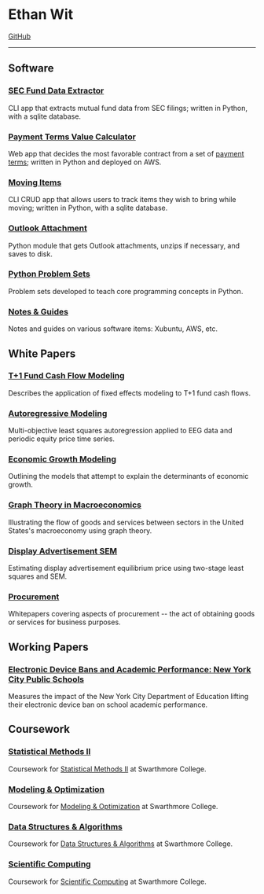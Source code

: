 # Ethan Wit

[GitHub](https://github.com/ethan-wit)

---

## Software

### [SEC Fund Data Extractor](https://ethan-wit.github.io/sec_fund_data_extractor.html)

CLI app that extracts mutual fund data from SEC filings; written in Python, with a sqlite database.

### [Payment Terms Value Calculator](http://paymenttermsvaluecalculator-env.eba-dgms7m2x.us-east-2.elasticbeanstalk.com/)

Web app that decides the most favorable contract from a set of [payment terms](https://ethan-wit.github.io/procurement_files/PTOM.html); written in Python and deployed on AWS.

### [Moving Items](https://github.com/ethan-wit/moving-items)

CLI CRUD app that allows users to track items they wish to bring while moving; written in Python, with a sqlite database.

### [Outlook Attachment](https://ethan-wit.github.io/outlook_attachment_getter.html)

Python module that gets Outlook attachments, unzips if necessary, and saves to disk.

### [Python Problem Sets](https://ethan-wit.github.io/Python_Problem_Sets.html)

Problem sets developed to teach core programming concepts in Python.

### [Notes & Guides](https://ethan-wit.github.io/software_notes.html)

Notes and guides on various software items: Xubuntu, AWS, etc.

## White Papers

### [T+1 Fund Cash Flow Modeling](https://ethan-wit.github.io/fund_t+1_cash_flow_prediction_documentation.html)

Describes the application of fixed effects modeling to T+1 fund cash flows.

### [Autoregressive Modeling](https://ethan-wit.github.io/Autoregressive_Modeling.html)

Multi-objective least squares autoregression applied to EEG data and periodic equity price time series.

### [Economic Growth Modeling](https://ethan-wit.github.io/Economic_Growth.html)

Outlining the models that attempt to explain the determinants of economic growth.

### [Graph Theory in Macroeconomics](https://ethan-wit.github.io/macro_graph.html)

Illustrating the flow of goods and services between sectors in the United States's macroeconomy using graph theory.

### [Display Advertisement SEM](https://ethan-wit.github.io/SEM_Display_Advertising.pdf)

Estimating display advertisement equilibrium price using two-stage least squares and SEM.

### [Procurement](https://ethan-wit.github.io/Procurement.html)

Whitepapers covering aspects of procurement -- the act of obtaining goods or services for business purposes.

## Working Papers

### [Electronic Device Bans and Academic Performance: New York City Public Schools](https://ethan-wit.github.io/EDB_NYC_AP.html)

Measures the impact of the New York City Department of Education lifting their electronic device ban on school academic performance.

## Coursework

### [Statistical Methods II](https://ethan-wit.github.io/Statistical_Methods_II.html)

Coursework for [Statistical Methods II](https://bit.ly/2FdL7oY) at Swarthmore College.

### [Modeling & Optimization](https://ethan-wit.github.io/Modeling_Optimization.html)

Coursework for [Modeling & Optimization](https://bit.ly/2qU9BQE) at Swarthmore College.

### [Data Structures & Algorithms](https://ethan-wit.github.io/Data_Structures_Algorithms)

Coursework for [Data Structures & Algorithms](https://www.cs.swarthmore.edu/courses/CS35/S20/schedule.php) at Swarthmore College.

### [Scientific Computing](https://ethan-wit.github.io/Scientific_Computing.html)

Coursework for [Scientific Computing](https://bit.ly/385sKjg) at Swarthmore College.
